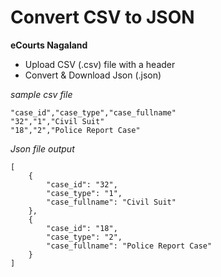 # Convert CSV to JSON

**eCourts Nagaland**

* Upload CSV (.csv) file with a header
* Convert & Download Json (.json)

_sample csv file_
```
"case_id","case_type","case_fullname"
"32","1","Civil Suit"
"18","2","Police Report Case"

```

_Json file output_

```
[
    {
        "case_id": "32",
        "case_type": "1",
        "case_fullname": "Civil Suit"
    },
    {
        "case_id": "18",
        "case_type": "2",
        "case_fullname": "Police Report Case"
    }
]

```
